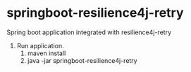# springboot-resilience4j-retry
Spring boot application integrated with resilience4j-retry  

1. Run application.
   1. maven install
   2. java -jar springboot-resilience4j-retry